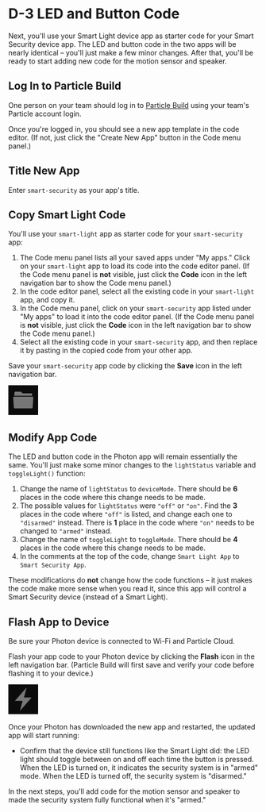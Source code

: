 # D-3 LED and Button Code

Next, you'll use your Smart Light device app as starter code for your Smart Security device app. The LED and button code in the two apps will be nearly identical – you'll just make a few minor changes. After that, you'll be ready to start adding new code for the motion sensor and speaker.

## Log In to Particle Build

One person on your team should log in to [Particle Build](https://login.particle.io/build) using your team's Particle account login.

Once you're logged in, you should see a new app template in the code editor.  \(If not, just click the "Create New App" button in the Code menu panel.\)

## Title New App

Enter `smart-security` as your app's title.

## Copy Smart Light Code

You'll use your `smart-light` app as starter code for your `smart-security` app:

1. The Code menu panel lists all your saved apps under "My apps." Click on your `smart-light` app to load its code into the code editor panel. \(If the Code menu panel is **not** visible, just click the **Code** icon in the left navigation bar to show the Code menu panel.\)
2. In the code editor panel, select all the existing code in your `smart-light` app, and copy it.
3. In the Code menu panel, click on your `smart-security` app listed under "My apps" to load it into the code editor panel. \(If the Code menu panel is **not** visible, just click the **Code** icon in the left navigation bar to show the Code menu panel.\)
4. Select all the existing code in your `smart-security` app, and then replace it by pasting in the copied code from your other app.

Save your `smart-security` app code by clicking the **Save** icon in the left navigation bar.

![Save Icon](../../.gitbook/assets/pb-save-icon.png)

## Modify App Code

The LED and button code in the Photon app will remain essentially the same. You'll just make some minor changes to the `lightStatus` variable and `toggleLight()` function:

1. Change the name of `lightStatus` to `deviceMode`. There should be **6** places in the code where this change needs to be made.
2. The possible values for `lightStatus` were `"off"` or `"on"`. Find the **3** places in the code where `"off"` is listed, and change each one to `"disarmed"` instead. There is **1** place in the code where `"on"` needs to be changed to `"armed"` instead.
3. Change the name of `toggleLight` to `toggleMode`. There should be **4** places in the code where this change needs to be made.
4. In the comments at the top of the code, change `Smart Light App` to `Smart Security App`.

These modifications do **not** change how the code functions – it just makes the code make more sense when you read it, since this app will control a Smart Security device \(instead of a Smart Light\).

## Flash App to Device

Be sure your Photon device is connected to Wi-Fi and Particle Cloud.

Flash your app code to your Photon device by clicking the **Flash** icon in the left navigation bar. \(Particle Build will first save and verify your code before flashing it to your device.\)

![Flash Icon](../../.gitbook/assets/pb-flash-icon.png)

Once your Photon has downloaded the new app and restarted, the updated app will start running:

* Confirm that the device still functions like the Smart Light did: the LED light should toggle between on and off each time the button is pressed. When the LED is turned on, it indicates the security system is in "armed" mode. When the LED is turned off, the security system is "disarmed."

In the next steps, you'll add code for the motion sensor and speaker to made the security system fully functional when it's "armed."



